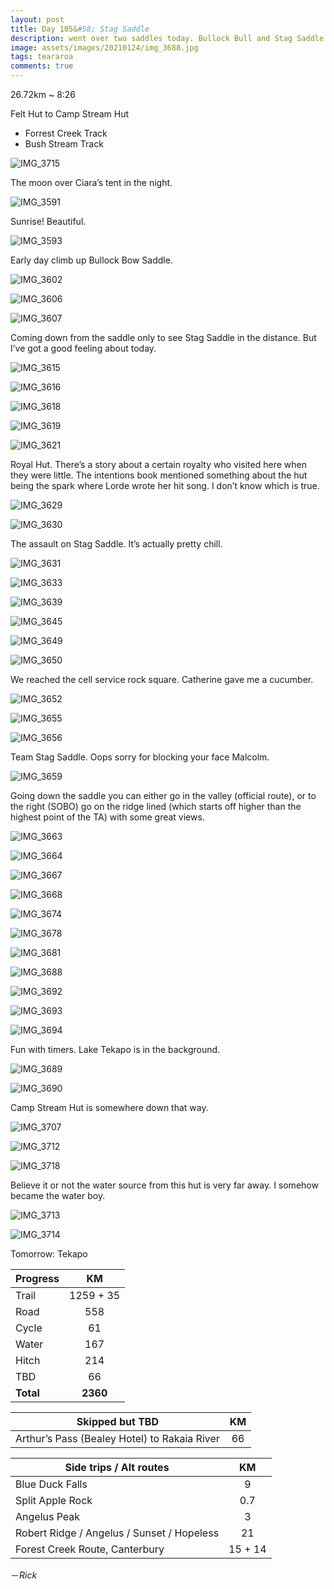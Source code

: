 ```yaml
---
layout: post
title: Day 105&#58; Stag Saddle
description: went over two saddles today. Bullock Bull and Stag Saddle. The latter is the highest point on the offical TA trail. Pretty straightforward climbs. No tricky stuff. Took the ridge line instead of the trail. It’s really worth it. 
image: assets/images/20210124/img_3688.jpg
tags: teararoa
comments: true
---
```


26.72km ~ 8:26

Felt Hut to Camp Stream Hut

- Forrest Creek Track
- Bush Stream Track

![IMG_3715](/assets/images/20210124/img_3715.jpg)

The moon over Ciara’s tent in the night. 

![IMG_3591](/assets/images/20210124/img_3591.jpg)

Sunrise! Beautiful.

![IMG_3593](/assets/images/20210124/img_3593.jpg)

Early day climb up Bullock Bow Saddle. 

![IMG_3602](/assets/images/20210124/img_3602.jpg)

![IMG_3606](/assets/images/20210124/img_3606.jpg)

![IMG_3607](/assets/images/20210124/img_3607.jpg)

Coming down from the saddle only to see Stag Saddle in the distance. But I’ve got a good feeling about today. 

![IMG_3615](/assets/images/20210124/img_3615.jpg)

![IMG_3616](/assets/images/20210124/img_3616.jpg)

![IMG_3618](/assets/images/20210124/img_3618.jpg)

![IMG_3619](/assets/images/20210124/img_3619.jpg)

![IMG_3621](/assets/images/20210124/img_3621.jpg)

Royal Hut. There’s a story about a certain royalty who visited here when they were little. The intentions book mentioned something about the hut being the spark where Lorde wrote her hit song. I don’t know which is true. 

![IMG_3629](/assets/images/20210124/img_3629.jpg)

![IMG_3630](/assets/images/20210124/img_3630.jpg)

The assault on Stag Saddle. It’s actually pretty chill. 

![IMG_3631](/assets/images/20210124/img_3631.jpg)

![IMG_3633](/assets/images/20210124/img_3633.jpg)

![IMG_3639](/assets/images/20210124/img_3639.jpg)

![IMG_3645](/assets/images/20210124/img_3645.jpg)

![IMG_3649](/assets/images/20210124/img_3649.jpg)

![IMG_3650](/assets/images/20210124/img_3650.jpg)

We reached the cell service rock square. Catherine gave me a cucumber. 

![IMG_3652](/assets/images/20210124/img_3652.jpg)

![IMG_3655](/assets/images/20210124/img_3655.jpg)

![IMG_3656](/assets/images/20210124/img_3656.jpg)

Team Stag Saddle. Oops sorry for blocking your face Malcolm. 

![IMG_3659](/assets/images/20210124/img_3659.jpg)

Going down the saddle you can either go in the valley (official route), or to the right (SOBO) go on the ridge lined (which starts off higher than the highest point of the TA) with some great views. 

![IMG_3663](/assets/images/20210124/img_3663.jpg)

![IMG_3664](/assets/images/20210124/img_3664.jpg)

![IMG_3667](/assets/images/20210124/img_3667.jpg)

![IMG_3668](/assets/images/20210124/img_3668.jpg)

![IMG_3674](/assets/images/20210124/img_3674.jpg)

![IMG_3678](/assets/images/20210124/img_3678.jpg)

![IMG_3681](/assets/images/20210124/img_3681.jpg)

![IMG_3688](/assets/images/20210124/img_3688.jpg)

![IMG_3692](/assets/images/20210124/img_3692.jpg)

![IMG_3693](/assets/images/20210124/img_3693.jpg)

![IMG_3694](/assets/images/20210124/img_3694.jpg)

Fun with timers. Lake Tekapo is in the background. 

![IMG_3689](/assets/images/20210124/img_3689.jpg)

![IMG_3690](/assets/images/20210124/img_3690.jpg)

Camp Stream Hut is somewhere down that way. 

![IMG_3707](/assets/images/20210124/img_3707.jpg)

![IMG_3712](/assets/images/20210124/img_3712.jpg)

![IMG_3718](/assets/images/20210124/img_3718.jpg)

Believe it or not the water source from this hut is very far away. I somehow became the water boy. 

![IMG_3713](/assets/images/20210124/img_3713.jpg)

![IMG_3714](/assets/images/20210124/img_3714.jpg)

Tomorrow: Tekapo


| Progress | KM |
| ---- |:----:|
| Trail | 1259 + 35 |
| Road | 558 |
| Cycle | 61 |
| Water | 167 |
| Hitch | 214 |
| TBD | 66 |
| **Total** | **2360** |

| Skipped but TBD | KM |
| ---- |:----:|
| Arthur’s Pass (Bealey Hotel) to Rakaia River | 66 |

| Side trips / Alt routes | KM |
| ---- |:----:|
| Blue Duck Falls | 9 |
| Split Apple Rock | 0.7 |
| Angelus Peak | 3 |
| Robert Ridge / Angelus / Sunset / Hopeless | 21 |
| Forest Creek Route, Canterbury | 15 + 14 |

－_Rick_